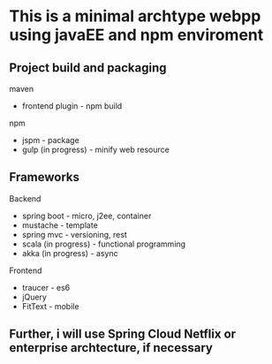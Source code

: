 # This is a minimal archtype webpp using javaEE and npm enviroment

## Project build and packaging 
maven
- frontend plugin - npm build

npm
- jspm - package
- gulp (in progress) - minify web resource 

## Frameworks 
Backend
- spring boot - micro, j2ee, container
- mustache - template
- spring mvc - versioning, rest
- scala (in progress) - functional programming
- akka (in progress) - async

 
Frontend
- traucer - es6
- jQuery
- FitText - mobile

## Further, i will use Spring Cloud Netflix or enterprise archtecture, if necessary
